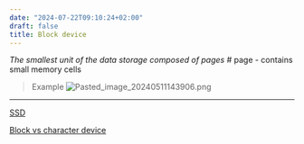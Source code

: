 ```yaml
---
date: "2024-07-22T09:10:24+02:00"
draft: false
title: Block device
---
```


*The smallest unit of the data storage composed of pages* # page -
contains small memory cells

> Example
> ![Pasted_image_20240511143906.png](/Notes/Pasted_image_20240511143906.png)

------------------------------------------------------------------------

[SSD](/Notes/posts/SSD)

[Block vs character device](/Notes/posts/Block_vs_character_dev)
